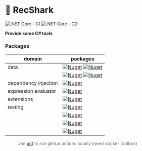# :shark: RecShark

![.NET Core - CI](https://github.com/KevinRecuerda/RecShark/workflows/.NET%20Core%20-%20CI/badge.svg)
![.NET Core - CD](https://github.com/KevinRecuerda/RecShark/workflows/.NET%20Core%20-%20CD/badge.svg)

**Provide some C# tools**

### Packages

| domain | packages |
| ------ | -------- |
| data | [![Nuget](https://img.shields.io/nuget/v/RecShark.Data.Db.Document?label=RecShark.Data.Db.Document)](https://www.nuget.org/packages/RecShark.Data.Db.Document/) [![Nuget](https://img.shields.io/nuget/v/RecShark.Data.Db.Document.Testing?label=RecShark.Data.Db.Document.Testing)](https://www.nuget.org/packages/RecShark.Data.Db.Document.Testing/)|
| | [![Nuget](https://img.shields.io/nuget/v/RecShark.Data.Db.Relational?label=RecShark.Data.Db.Relational)](https://www.nuget.org/packages/RecShark.Data.Db.Relational/) [![Nuget](https://img.shields.io/nuget/v/RecShark.Data.Db.Relational.Testing?label=RecShark.Data.Db.Relational.Testing)](https://www.nuget.org/packages/RecShark.Data.Db.Relational.Testing/)|
| dependency injection | [![Nuget](https://img.shields.io/nuget/v/RecShark.DependencyInjection?label=RecShark.DependencyInjection)](https://www.nuget.org/packages/RecShark.DependencyInjection/)|
| expression evaluator | [![Nuget](https://img.shields.io/nuget/v/RecShark.ExpressionEvaluator?label=RecShark.ExpressionEvaluator)](https://www.nuget.org/packages/RecShark.ExpressionEvaluator/) |
| extensions | [![Nuget](https://img.shields.io/nuget/v/RecShark.Extensions?label=RecShark.Extensions)](https://www.nuget.org/packages/RecShark.Extensions/) |
| testing | [![Nuget](https://img.shields.io/nuget/v/RecShark.Testing?label=RecShark.Testing)](https://www.nuget.org/packages/RecShark.Testing/) |
| | [![Nuget](https://img.shields.io/nuget/v/RecShark.Testing.FluentAssertions?label=RecShark.Testing.FluentAssertions)](https://www.nuget.org/packages/RecShark.Testing.FluentAssertions/) |
| | [![Nuget](https://img.shields.io/nuget/v/RecShark.Testing.NSubstitute?label=RecShark.Testing.NSubstitute)](https://www.nuget.org/packages/RecShark.Testing.NSubstitute/) |
| | [![Nuget](https://img.shields.io/nuget/v/RecShark.Testing.SpecFlow?label=RecShark.Testing.SpecFlow)](https://www.nuget.org/packages/RecShark.Testing.SpecFlow/) |


> Use [act](https://github.com/nektos/act) to run github actions locally (need docker toolbox)
